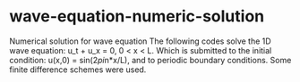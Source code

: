 # wave-equation-numeric-solution
Numerical solution for wave equation
The following codes solve the 1D wave equation: u_t + u_x = 0, 0 < x < L. Which is submitted to the initial condition: u(x,0) = sin(2*pi*n*x/L), and to periodic boundary conditions. Some finite difference schemes were used.
